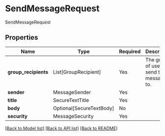 # SendMessageRequest

SendMessageRequest

## Properties
| Name | Type | Required | Description |
| ------------ | ------------- | ------------- | ------------- |
**group_recipients** | List[GroupRecipient] | Yes | The groups of users to send this message to.  |
**sender** | MessageSender | Yes |  |
**title** | SecureTextTitle | Yes |  |
**body** | Optional[SecureTextBody] | No |  |
**security** | MessageSecurity | Yes |  |


[[Back to Model list]](../../../../README.md#models-v1-link) [[Back to API list]](../../../../README.md#apis-v1-link) [[Back to README]](../../../../README.md)
